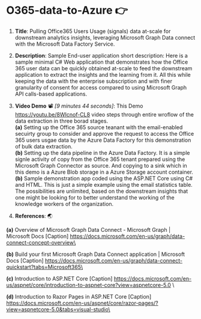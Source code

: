 # O365-data-to-Azure :point_right:

1.	**Title**: Pulling Office365 Users Usage (signals) data at-scale for downstream analytics insights, leveraging Microsoft Graph Data connect with the Microsoft Data Factory Service.

2.	**Description**: Sample End-user application short description: Here is a sample minimal C# Web application that demonstrates how the Office 365 user data can be quickly obtained at-scale to feed the downstream application to extract the insights and the learning from it. All this while keeping the data with the enterprise subscription and with finer granularity of consent for access compared to using Microsoft Graph API calls-based applications. 

3.	**Video Demo** :film_projector: *[9 minutes 44 seconds]*: This Demo https://youtu.be/8WIcnof-CL8 video steps through entire wroflow of the data extraction in three borad stages.\
 **(a)** Setting up the Office 365 source teanant with the email-enabled secuirty group to consider and approve the request to access the Office 365 users usgae data by the Azure Data Factory for this demonstration of bulk data extraction.\
 **(b)** Setting up the data pipeline in the Azure Data Factory. It is a simple signle activity of copy from the Office 365 tenant prepared using the Microsoft Graph Connector as source. And copying to a sink which in this demo is a Azure Blob storage in a Azure Storage account container.\
 **(b)** Sample demonstration app coded using the ASP.NET Core using C# and HTML. This is just a simple example using the email statistics table. The possibilities are unlimited, based on the downstream insights that one might be looking for to better understand the working of the knowledge workers of the organization.

4.	**References**: :earth_asia:

  **(a)**   Overview of Microsoft Graph Data Connect - Microsoft Graph | Microsoft Docs [Caption] https://docs.microsoft.com/en-us/graph/data-connect-concept-overview\
  
  **(b)**    Build your first Microsoft Graph Data Connect application | Microsoft Docs [Caption] https://docs.microsoft.com/en-us/graph/data-connect-quickstart?tabs=Microsoft365\
  
  **(c)**    Introduction to ASP.NET Core [Caption] https://docs.microsoft.com/en-us/aspnet/core/introduction-to-aspnet-core?view=aspnetcore-5.0 \
  
  **(d)**    Introduction to Razor Pages in ASP.NET Core [Caption] https://docs.microsoft.com/en-us/aspnet/core/razor-pages/?view=aspnetcore-5.0&tabs=visual-studio\
  
  
